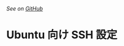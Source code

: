 ###### See on [GitHub](https://github.com/YutoMizutani/OneLinersDoc/blob/master/ssh/ja/ubuntu.md)

# Ubuntu 向け SSH 設定